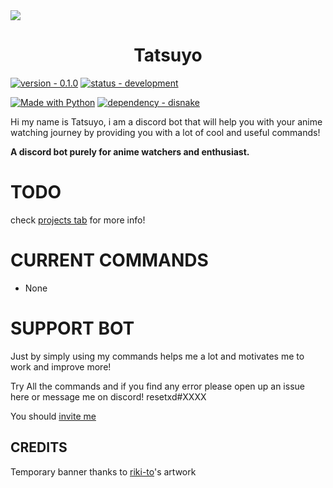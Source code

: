 <a href="https://github.com/reset-xd/Tatsuyo">
  <img src="https://github.com/reset-xd/Tatsuyo/blob/main/assets/Tatsuyo.png?raw=true">
</a>
<h1 align="center">
  Tatsuyo
 </h1>

[![version - 0.1.0](https://img.shields.io/badge/version-0.1.0-blue?style=for-the-badge)](https://github.com/reset-xd/Tatsuyo/)
[![status - development](https://img.shields.io/badge/status-development-red?style=for-the-badge)](https://github.com/reset-xd/Tatsuyo/)

[![Made with Python](https://img.shields.io/badge/Python->=3.8-blue?logo=python&logoColor=white)](https://python.org "Go to Python homepage")
[![dependency - disnake](https://img.shields.io/badge/dependency-disnake-blue)](https://pypi.org/project/disnake)


Hi my name is Tatsuyo, i am a discord bot that will help you with your anime watching journey by providing you with a lot of cool and useful commands!

**A discord bot purely for anime watchers and enthusiast.**

# TODO

check <a href="https://github.com/orgs/reset-xd/projects/1/">projects tab</a> for more info!


# CURRENT COMMANDS

- None 

# SUPPORT BOT

Just by simply using my commands helps me a lot and motivates me to work and improve more!

Try All the commands and if you find any error please open up an issue here or message me on discord! resetxd#XXXX

You should <a href="">invite me</a>


## CREDITS

Temporary banner thanks to <a href="https://www.deviantart.com/riki-to">riki-to</a>'s artwork
